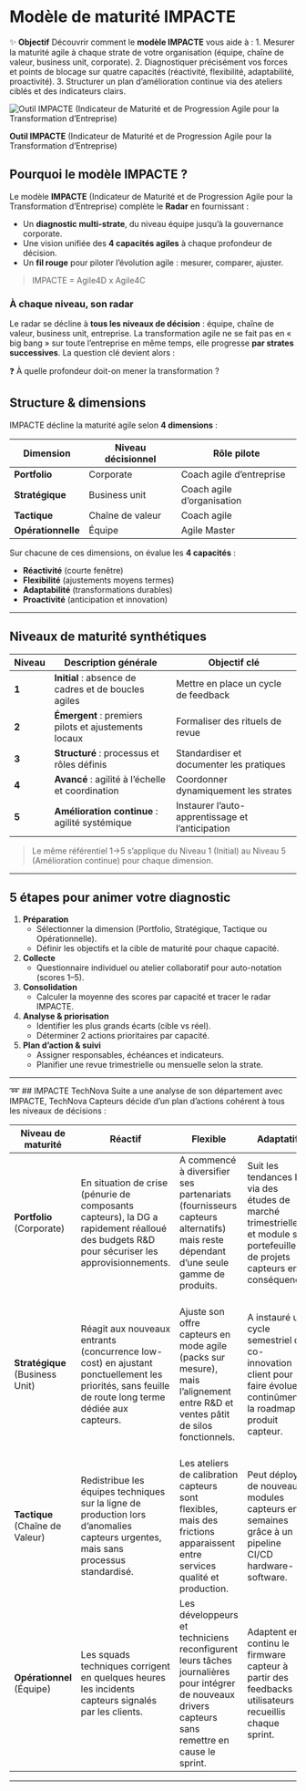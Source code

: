 # Modèle de maturité IMPACTE



✨ **Objectif** Découvrir comment le **modèle IMPACTE** vous aide à : 1. Mesurer la maturité agile à chaque strate de votre organisation (équipe, chaîne de valeur, business unit, corporate). 2. Diagnostiquer précisément vos forces et points de blocage sur quatre capacités (réactivité, flexibilité, adaptabilité, proactivité). 3. Structurer un plan d’amélioration continue via des ateliers ciblés et des indicateurs clairs.

![**Outil IMPACTE** (Indicateur de Maturité et de Progression Agile pour la Transformation d’Entreprise)](Mode%CC%80le%20de%20maturite%CC%81%20IMPACTE%2018b90eaf28ff8053a419ccaa7d91bc21/image.png)

**Outil IMPACTE** (Indicateur de Maturité et de Progression Agile pour la Transformation d’Entreprise)

## Pourquoi le modèle IMPACTE ?

Le modèle **IMPACTE** (Indicateur de Maturité et de Progression Agile pour la Transformation d’Entreprise) complète le **Radar** en fournissant :

- Un **diagnostic multi-strate**, du niveau équipe jusqu’à la gouvernance corporate.
- Une vision unifiée des **4 capacités agiles** à chaque profondeur de décision.
- Un **fil rouge** pour piloter l’évolution agile : mesurer, comparer, ajuster.

> IMPACTE = Agile4D x Agile4C
> 

### À chaque niveau, son radar

Le radar se décline à **tous les niveaux de décision** : équipe, chaîne de valeur, business unit, entreprise. La transformation agile ne se fait pas en « big bang » sur toute l’entreprise en même temps, elle progresse **par strates successives**. La question clé devient alors :

❓ À quelle profondeur doit-on mener la transformation ?

## Structure & dimensions

IMPACTE décline la maturité agile selon **4 dimensions** :

| Dimension | Niveau décisionnel | Rôle pilote |
| --- | --- | --- |
| **Portfolio** | Corporate | Coach agile d’entreprise |
| **Stratégique** | Business unit | Coach agile d’organisation |
| **Tactique** | Chaîne de valeur | Coach agile |
| **Opérationnelle** | Équipe | Agile Master |

Sur chacune de ces dimensions, on évalue les **4 capacités** :

- **Réactivité** (courte fenêtre)
- **Flexibilité** (ajustements moyens termes)
- **Adaptabilité** (transformations durables)
- **Proactivité** (anticipation et innovation)

---

## Niveaux de maturité synthétiques

| Niveau | Description générale | Objectif clé |
| --- | --- | --- |
| **1** | **Initial** : absence de cadres et de boucles agiles | Mettre en place un cycle de feedback |
| **2** | **Émergent** : premiers pilots et ajustements locaux | Formaliser des rituels de revue |
| **3** | **Structuré** : processus et rôles définis | Standardiser et documenter les pratiques |
| **4** | **Avancé** : agilité à l’échelle et coordination | Coordonner dynamiquement les strates |
| **5** | **Amélioration continue** : agilité systémique | Instaurer l’auto-apprentissage et l’anticipation |

> Le même référentiel 1→5 s’applique du Niveau 1 (Initial) au Niveau 5 (Amélioration continue) pour chaque dimension.
> 

---

## 5 étapes pour animer votre diagnostic

1. **Préparation**
    - Sélectionner la dimension (Portfolio, Stratégique, Tactique ou Opérationnelle).
    - Définir les objectifs et la cible de maturité pour chaque capacité.
2. **Collecte**
    - Questionnaire individuel ou atelier collaboratif pour auto-notation (scores 1–5).
3. **Consolidation**
    - Calculer la moyenne des scores par capacité et tracer le radar IMPACTE.
4. **Analyse & priorisation**
    - Identifier les plus grands écarts (cible vs réel).
    - Déterminer 2 actions prioritaires par capacité.
5. **Plan d’action & suivi**
    - Assigner responsables, échéances et indicateurs.
    - Planifier une revue trimestrielle ou mensuelle selon la strate.

---

➿ ## IMPACTE TechNova Suite a une analyse de son département avec IMPACTE, TechNova Capteurs décide d’un plan d’actions cohérent à tous les niveaux de décisions :

| **Niveau de maturité** | **Réactif** | **Flexible** | **Adaptatif** | **Proactif** |
| --- | --- | --- | --- | --- |
| **Portfolio** (Corporate) | En situation de crise (pénurie de composants capteurs), la DG a rapidement réalloué des budgets R&D pour sécuriser les approvisionnements. | A commencé à diversifier ses partenariats (fournisseurs capteurs alternatifs) mais reste dépendant d’une seule gamme de produits. | Suit les tendances IoT via des études de marché trimestrielles et module son portefeuille de projets capteurs en conséquence. | Lance aujourd’hui un **programme d’écosystème IoT**, invitant partenaires et startups à co-développer de nouveaux usages capteurs. |
| **Stratégique** (Business Unit) | Réagit aux nouveaux entrants (concurrence low-cost) en ajustant ponctuellement les priorités, sans feuille de route long terme dédiée aux capteurs. | Ajuste son offre capteurs en mode agile (packs sur mesure), mais l’alignement entre R&D et ventes pâtit de silos fonctionnels. | A instauré un cycle semestriel de co-innovation client pour faire évoluer continûment la roadmap produit capteur. | A initié une **stratégie de licences logicielles** pour capteurs, anticipant la convergence hardware-software et capturant de nouvelles parts de marché. |
| **Tactique** (Chaîne de Valeur) | Redistribue les équipes techniques sur la ligne de production lors d’anomalies capteurs urgentes, mais sans processus standardisé. | Les ateliers de calibration capteurs sont flexibles, mais des frictions apparaissent entre services qualité et production. | Peut déployer de nouveaux modules capteurs en 4 semaines grâce à un pipeline CI/CD hardware-software. | Met en place un **lab de terrain mobile** pour tester proactivement de nouveaux capteurs chez des clients clés et anticiper les besoins. |
| **Opérationnel** (Équipe) | Les squads techniques corrigent en quelques heures les incidents capteurs signalés par les clients. | Les développeurs et techniciens reconfigurent leurs tâches journalières pour intégrer de nouveaux drivers capteurs sans remettre en cause le sprint. | Adaptent en continu le firmware capteur à partir des feedbacks utilisateurs recueillis chaque sprint. | Proposent chaque fin de sprint des pistes d’amélioration (hardware et software) ou de nouveaux capteurs à prototyper en mini-ateliers. |

---

#